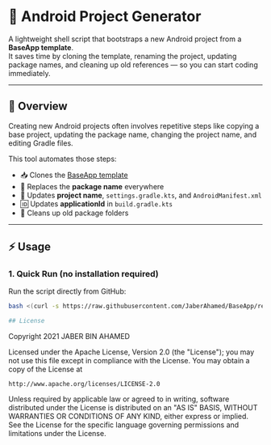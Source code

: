 # 🚀 Android Project Generator

A lightweight shell script that bootstraps a new Android project from a **BaseApp template**.  
It saves time by cloning the template, renaming the project, updating package names, and cleaning up old references — so you can start coding immediately.  

---

## 📖 Overview

Creating new Android projects often involves repetitive steps like copying a base project, updating the package name, changing the project name, and editing Gradle files.  

This tool automates those steps:  

- 📥 Clones the [BaseApp template](https://github.com/JaberAhamed/BaseApp)  
- 🔄 Replaces the **package name** everywhere  
- 📝 Updates **project name**, `settings.gradle.kts`, and `AndroidManifest.xml`  
- 🆔 Updates **applicationId** in `build.gradle.kts`  
- 🧹 Cleans up old package folders  

---

## ⚡ Usage

### 1. Quick Run (no installation required)

Run the script directly from GitHub:

```bash
bash <(curl -s https://raw.githubusercontent.com/JaberAhamed/BaseApp/refs/heads/main/createNewProject.sh)

## License

```
Copyright 2021 JABER BIN AHAMED

Licensed under the Apache License, Version 2.0 (the "License");
you may not use this file except in compliance with the License.
You may obtain a copy of the License at

    http://www.apache.org/licenses/LICENSE-2.0

Unless required by applicable law or agreed to in writing, software
distributed under the License is distributed on an "AS IS" BASIS,
WITHOUT WARRANTIES OR CONDITIONS OF ANY KIND, either express or implied.
See the License for the specific language governing permissions and
limitations under the License.
```
